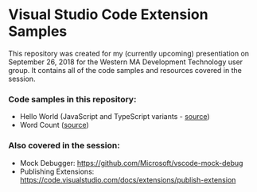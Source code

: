 # Visual Studio Code Extension Samples
This repository was created for my (currently upcoming) presentiation on September 26, 2018 for the Western MA Development Technology user group. It contains all of the code samples and resources covered in the session.

### Code samples in this repository:
- Hello World (JavaScript and TypeScript variants - [source](https://code.visualstudio.com/docs/extensions/example-hello-world))
- Word Count ([source](https://code.visualstudio.com/docs/extensions/example-word-count))


### Also covered in the session:
- Mock Debugger: https://github.com/Microsoft/vscode-mock-debug
- Publishing Extensions: https://code.visualstudio.com/docs/extensions/publish-extension